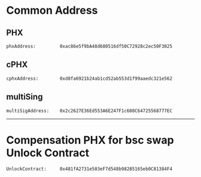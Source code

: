 # Common Address

## PHX
	phxAddress:         0xac86e5f9bA48d680516df50C72928c2ec50F3025

## cPHX
	cphxAddress:        0xd8fa6921b24ab1cd52ab553d1f99aaedc321e562

## multiSing
    multiSigAddress:    0x2c2627E36Ed553A6E247F1c608C64725568777EC	

___
# Compensation PHX for bsc swap Unlock Contract
	UnlockContract:		0x481fA2731e503eF7d548b98285165eb0C81384F4	
